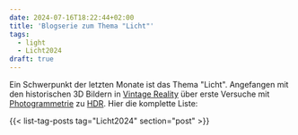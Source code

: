 ```yaml
---
date: 2024-07-16T18:22:44+02:00
title: 'Blogserie zum Thema "Licht"'
tags:
  - light
  - Licht2024
draft: true
---
```


Ein Schwerpunkt der letzten Monate ist das Thema "Licht". Angefangen mit den historischen 3D Bildern in [Vintage Reality](https://vintagereality.projektemacher.org/) über erste Versuche mit [Photogrammetrie](/post/3d-models/) zu [HDR](/post/ultrahdr/). Hier die komplette Liste:

{{< list-tag-posts tag="Licht2024" section="post" >}}
